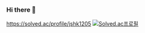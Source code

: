 ### Hi there 👋
https://solved.ac/profile/jshk1205
[![Solved.ac프로필](http://mazassumnida.wtf/api/generate_badge?boj={jshk1205})](https://solved.ac/{jshk1205})
